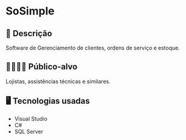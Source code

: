 # SoSimple

## 🎯 Descrição
Software de Gerenciamento de clientes, ordens de serviço e estoque.

## 👦🏽👧🏼 Público-alvo
Lojistas, assistências técnicas e similares.

## 🖥️ Tecnologias usadas
* Visual Studio
* C#
* SQL Server
